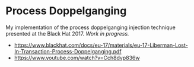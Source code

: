 # Process Doppelganging

My implementation of the process doppelganging injection technique presented at
the Black Hat 2017. _Work in progress._

- https://www.blackhat.com/docs/eu-17/materials/eu-17-Liberman-Lost-In-Transaction-Process-Doppelganging.pdf
- https://www.youtube.com/watch?v=Cch8dvp836w
